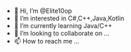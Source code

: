 - 👋 Hi, I’m @Elite10op
- 👀 I’m interested in C#,C++,Java,Kotlin
- 🌱 I’m currently learning Java/C++
- 💞️ I’m looking to collaborate on ...
- 📫 How to reach me ...

<!---
Elite10op/Elite10op is a ✨ special ✨ repository because its `README.md` (this file) appears on your GitHub profile.
You can click the Preview link to take a look at your changes.
--->

